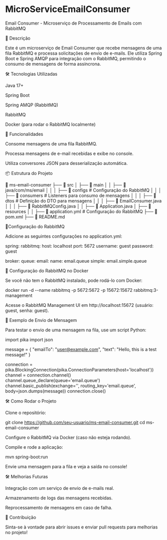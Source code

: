 # MicroServiceEmailConsumer

Email Consumer - Microserviço de Processamento de Emails com RabbitMQ

📌 Descrição

Este é um microserviço de Email Consumer que recebe mensagens de uma fila RabbitMQ e processa solicitações de envio de e-mails. Ele utiliza Spring Boot e Spring AMQP para integração com o RabbitMQ, permitindo o consumo de mensagens de forma assíncrona.

🛠 Tecnologias Utilizadas

Java 17+

Spring Boot

Spring AMQP (RabbitMQ)

RabbitMQ

Docker (para rodar o RabbitMQ localmente)

🚀 Funcionalidades

Consome mensagens de uma fila RabbitMQ.

Processa mensagens de e-mail recebidas e exibe no console.

Utiliza conversores JSON para desserialização automática.

📦 Estrutura do Projeto

📂 ms-email-consumer
├── 📂 src
│   ├── 📂 main
│   │   ├── 📂 java/com/ms/email
│   │   │   ├── 📂 configs      # Configuração do RabbitMQ
│   │   │   ├── 📂 consumers    # Listeners para consumo de mensagens
│   │   │   ├── 📂 dtos         # Definição do DTO para mensagens
│   │   │   ├── 📜 EmailConsumer.java
│   │   │   ├── 📜 RabbitMQConfig.java
│   │   ├── 📜 Application.java
│   ├── 📂 resources
│   │   ├── 📜 application.yml  # Configuração do RabbitMQ
├── 📜 pom.xml
├── 📜 README.md

📜Configuração do RabbitMQ

Adicione as seguintes configurações no application.yml:

spring:
  rabbitmq:
    host: localhost
    port: 5672
    username: guest
    password: guest

broker:
  queue:
    email:
      name: email.queue
      simple: email.simple.queue

📝 Configuração do RabbitMQ no Docker

Se você não tem o RabbitMQ instalado, pode rodá-lo com Docker:

docker run -d --name rabbitmq -p 5672:5672 -p 15672:15672 rabbitmq:3-management

Acesse o RabbitMQ Management UI em http://localhost:15672 (usuário: guest, senha: guest).

📩 Exemplo de Envio de Mensagem

Para testar o envio de uma mensagem na fila, use um script Python:

import pika
import json

message = {
    "emailTo": "user@example.com",
    "text": "Hello, this is a test message!"
}

connection = pika.BlockingConnection(pika.ConnectionParameters(host='localhost'))
channel = connection.channel()
channel.queue_declare(queue='email.queue')
channel.basic_publish(exchange='', routing_key='email.queue', body=json.dumps(message))
connection.close()

🛠 Como Rodar o Projeto

Clone o repositório:

git clone https://github.com/seu-usuario/ms-email-consumer.git
cd ms-email-consumer

Configure o RabbitMQ via Docker (caso não esteja rodando).

Compile e rode a aplicação:

mvn spring-boot:run

Envie uma mensagem para a fila e veja a saída no console!

🛠 Melhorias Futuras

Integração com um serviço de envio de e-mails real.

Armazenamento de logs das mensagens recebidas.

Reprocessamento de mensagens em caso de falha.

📌 Contribuição

Sinta-se à vontade para abrir issues e enviar pull requests para melhorias no projeto!

